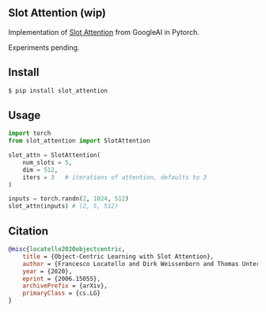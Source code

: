 ## Slot Attention (wip)

Implementation of <a href="https://arxiv.org/abs/2006.15055">Slot Attention</a> from GoogleAI in Pytorch.

Experiments pending.

## Install

```bash
$ pip install slot_attention
```

## Usage

```python
import torch
from slot_attention import SlotAttention

slot_attn = SlotAttention(
    num_slots = 5,
    dim = 512,
    iters = 3   # iterations of attention, defaults to 3
)

inputs = torch.randn(2, 1024, 512)
slot_attn(inputs) # (2, 5, 512)
```

## Citation

```bibtex
@misc{locatello2020objectcentric,
    title = {Object-Centric Learning with Slot Attention},
    author = {Francesco Locatello and Dirk Weissenborn and Thomas Unterthiner and Aravindh Mahendran and Georg Heigold and Jakob Uszkoreit and Alexey Dosovitskiy and Thomas Kipf},
    year = {2020},
    eprint = {2006.15055},
    archivePrefix = {arXiv},
    primaryClass = {cs.LG}
}
```
